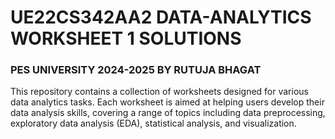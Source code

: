 # UE22CS342AA2 DATA-ANALYTICS WORKSHEET 1 SOLUTIONS
### PES UNIVERSITY 2024-2025 BY RUTUJA BHAGAT
This repository contains a collection of worksheets designed for various data analytics tasks. 
Each worksheet is aimed at helping users develop their data analysis skills, covering a range of topics including data preprocessing, exploratory data analysis (EDA), statistical analysis, and visualization.
